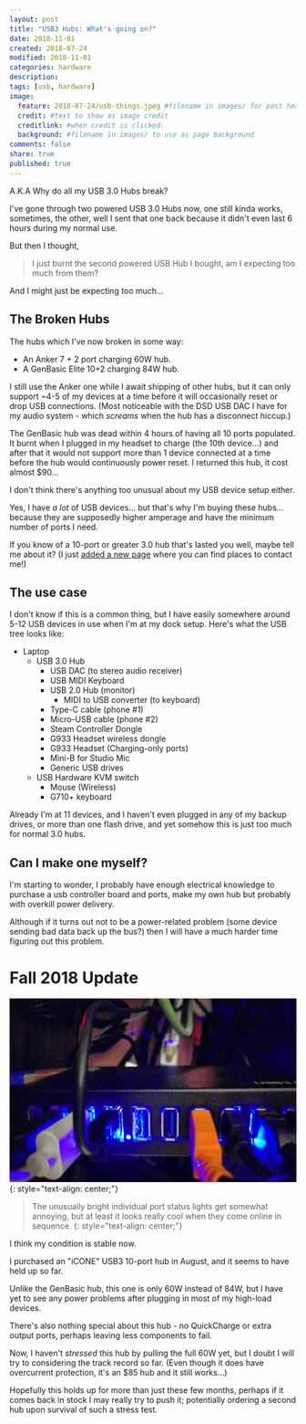```yaml
---
layout: post
title: "USB3 Hubs: What's going on?"
date: 2018-11-01
created: 2018-07-24
modified: 2018-11-01
categories: hardware
description:
tags: [usb, hardware]
image:
  feature: 2018-07-24/usb-things.jpeg #filename in images/ for post header
  credit: #text to show as image credit
  creditlink: #when credit is clicked.
  background: #filename in images/ to use as page background
comments: false
share: true
published: true
---
```


A.K.A Why do all my USB 3.0 Hubs break?

I've gone through two powered USB 3.0 Hubs now, one still kinda works, sometimes, the other, well I sent that one back because it didn't even last 6 hours during my normal use.

But then I thought,

> I just burnt the second powered USB Hub I bought, am I expecting too much from them?

And I might just be expecting too much...


## The Broken Hubs

The hubs which I've now broken in some way:

 - An Anker 7 + 2 port charging 60W hub.
 - A GenBasic Elite 10+2 charging 84W hub.

I still use the Anker one while I await shipping of other hubs, but it can only support ~4-5 of my devices at a time before it will occasionally reset or drop USB connections. (Most noticeable with the DSD USB DAC I have for my audio system - which *screams* when the hub has a disconnect hiccup.)

The GenBasic hub was dead within 4 hours of having all 10 ports populated. It burnt when I plugged in my headset to charge (the 10th device...) and after that it would not support more than 1 device connected at a time before the hub would continuously power reset. I returned this hub, it cost almost $90...

I don't think there's anything too unusual about my USB device setup either.

Yes, I have *a lot* of USB devices... but that's why I'm buying these hubs... because they are supposedly higher amperage and have the minimum number of ports I need.

If you know of a 10-port or greater 3.0 hub that's lasted you well, maybe tell me about it? (I just [added a new page](/ll/) where you can find places to contact me!)

## The use case

I don't know if this is a common thing, but I have easily somewhere around 5-12 USB devices in use when I'm at my dock setup. Here's what the USB tree looks like:

 * Laptop
   - USB 3.0 Hub
     - USB DAC (to stereo audio receiver)
     - USB MIDI Keyboard
     - USB 2.0 Hub (monitor)
       - MIDI to USB converter (to keyboard)
     - Type-C cable (phone #1)
     - Micro-USB cable (phone #2)
     - Steam Controller Dongle
     - G933 Headset wireless dongle
     - G933 Headset (Charging-only ports)
     - Mini-B for Studio Mic
     - Generic USB drives
   - USB Hardware KVM switch
     - Mouse (Wireless)
     - G710+ keyboard

Already I'm at 11 devices, and I haven't even plugged in any of my backup drives, or more than one flash drive, and yet somehow this is just too much for normal 3.0 hubs.

## Can I make one myself?

I'm starting to wonder, I probably have enough electrical knowledge to purchase a usb controller board and ports, make my own hub but probably with overkill power delivery.

Although if it turns out not to be a power-related problem (some device sending bad data back up the bus?) then I will have a much harder time figuring out this problem.

# Fall 2018 Update

![](/images/2018-07-24/usb-things-2.jpg)
{: style="text-align: center;"}

> The unusually bright individual port status lights get somewhat annoying, but at least it looks really cool when they come online in sequence.
{: style="text-align: center;"}

I think my condition is stable now.

I purchased an "iCONE" USB3 10-port hub in August, and it seems to have held up so far.

Unlike the GenBasic hub, this one is only 60W instead of 84W, but I have yet to see any power problems after plugging in most of my high-load devices.

There's also nothing special about this hub - no QuickCharge or extra output ports, perhaps leaving less components to fail.

Now, I haven't *stressed* this hub by pulling the full 60W yet, but I doubt I will try to considering the track record so far. (Even though it does have overcurrent protection, it's an $85 hub and it still works...)

Hopefully this holds up for more than just these few months, perhaps if it comes back in stock I may really try to push it; potentially ordering a second hub upon survival of such a stress test.
